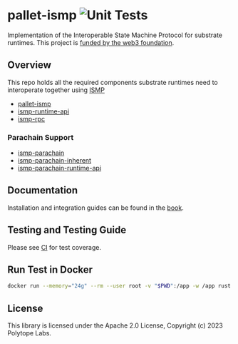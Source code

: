 # pallet-ismp ![Unit Tests](https://github.com/polytope-labs/substrate-ismp/actions/workflows/ci.yml/badge.svg)

Implementation of the Interoperable State Machine Protocol for substrate runtimes. This project is [funded by the web3 foundation](https://github.com/w3f/Grants-Program/blob/master/applications/ismp.md).

## Overview

This repo holds all the required components substrate runtimes need to interoperate together using [ISMP](https://github.com/polytope-labs/ismp)  

* [pallet-ismp](./)  
* [ismp-runtime-api](./pallet-ismp/runtime-api)  
* [ismp-rpc](./pallet-ismp/rpc)

### Parachain Support

* [ismp-parachain](./parachain)
* [ismp-parachain-inherent](./parachain/inherent)
* [ismp-parachain-runtime-api](./parachain/runtime-api)

## Documentation

Installation and integration guides can be found in the [book](https://substrate-ismp.polytope.technology).

## Testing and Testing Guide
Please see [CI](.github/workflows/ci.yml) for test coverage.

## Run Test in Docker
```bash
docker run --memory="24g" --rm --user root -v "$PWD":/app -w /app rust:latest /bin/bash -c "apt update && apt install -y protobuf-compiler libclang-dev && cargo test --release --manifest-path=./Cargo.toml"
```

## License

This library is licensed under the Apache 2.0 License, Copyright (c) 2023 Polytope Labs.